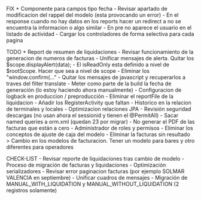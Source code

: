 FIX
	+ Componente para campos tipo fecha
	- Revisar apartado de modificacion del rappel del modelo (esta provocando un error)
	- En el response cuando no hay datos en los reports hacer un redirect a no se encuentra la informacion o algo similar
	- En pre no aparece el usuario en el listado de actividad
	- Cargar los controladores de forma selectiva para cada pagina

TODO
	+ Report de resumen de liquidaciones
	- Revisar funcionamiento de la generacion de numeros de facturas
	- Unificar mensajes de alerta. Quitar los $scope.displayAlert(data);
	- El isReadOnly esta definido a nivel de $rootScope. Hacer que sea a nivel de scope
	- Eliminar los "window.confirm(..."
	- Quitar los mensajes de javascript y recuperarlos a traves del filter translate
	- Meter como parte de la build la fecha de generación (lo estoy haciendo ahora manualmente)
	- Configuracion de logback en produccion / preproducción
	- Eliminar el reportFile de la liquidacion
	- Añadir los RegisterActivity que faltan
	- Historico en la relacion de terminales y locales
	- Optimizacion relaciones JPA
	- Revisión seguridad descargas (no usan ahora el sessionid y tienen el @PermitAll)
	- Sacar named queries a orm.xml (quedan 23 por migrar)
	- No generar el PDF de las facturas que están a cero
	- Administrador de roles y permisos
	- Eliminar los conceptos de ajuste de caja del modelo
	- Eliminar la facturas sin resultado
	> Cambio en los modelos de facturacion. Tener un modelo para bares y otro diferentes para operadores

CHECK-LIST
	- Revisar reporte de liquidaciones tras cambio de modelo
	- Proceso de migración de facturas y liquidaciones
	- Optimización serializadores
	- Revisar error paginacion facturas (por ejemplo SOLMAR VALENCIA en septiembre)
	- Unificar cuadros de mensajes
	- Migración de MANUAL_WITH_LIQUIDATION y MANUAL_WITHOUT_LIQUIDATION (2 registros solamente)	
	